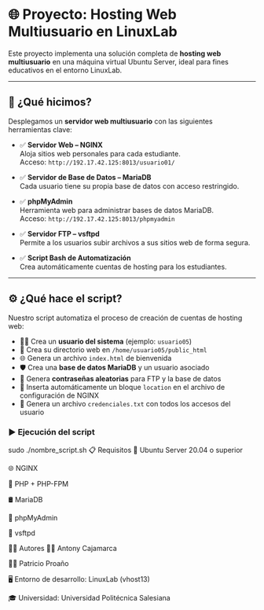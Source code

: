 # 🌐 Proyecto: Hosting Web Multiusuario en LinuxLab

Este proyecto implementa una solución completa de **hosting web multiusuario** en una máquina virtual Ubuntu Server, ideal para fines educativos en el entorno LinuxLab.

---

## 🚀 ¿Qué hicimos?

Desplegamos un **servidor web multiusuario** con las siguientes herramientas clave:

- ✅ **Servidor Web – NGINX**  
  Aloja sitios web personales para cada estudiante.  
  Acceso: `http://192.17.42.125:8013/usuario01/`

- ✅ **Servidor de Base de Datos – MariaDB**  
  Cada usuario tiene su propia base de datos con acceso restringido.

- ✅ **phpMyAdmin**  
  Herramienta web para administrar bases de datos MariaDB.  
  Acceso: `http://192.17.42.125:8013/phpmyadmin`

- ✅ **Servidor FTP – vsftpd**  
  Permite a los usuarios subir archivos a sus sitios web de forma segura.

- ✅ **Script Bash de Automatización**  
  Crea automáticamente cuentas de hosting para los estudiantes.

---

## ⚙️ ¿Qué hace el script?

Nuestro script automatiza el proceso de creación de cuentas de hosting web:

- 🧑‍💻 Crea un **usuario del sistema** (ejemplo: `usuario05`)
- 📂 Crea su directorio web en `/home/usuario05/public_html`
- 🌐 Genera un archivo `index.html` de bienvenida
- 🛡️ Crea una **base de datos MariaDB** y un usuario asociado
- 🔐 Genera **contraseñas aleatorias** para FTP y la base de datos
- 🧩 Inserta automáticamente un bloque `location` en el archivo de configuración de NGINX
- 📝 Genera un archivo `credenciales.txt` con todos los accesos del usuario

### ▶️ Ejecución del script

sudo ./nombre_script.sh
📋 Requisitos
🐧 Ubuntu Server 20.04 o superior

🌐 NGINX

🐘 PHP + PHP-FPM

🛢️ MariaDB

🧰 phpMyAdmin

📡 vsftpd

👨‍💻 Autores
👨‍🎓 Antony Cajamarca

👨‍🎓 Patricio Proaño

🖥️ Entorno de desarrollo: LinuxLab (vhost13)

🎓 Universidad: Universidad Politécnica Salesiana
